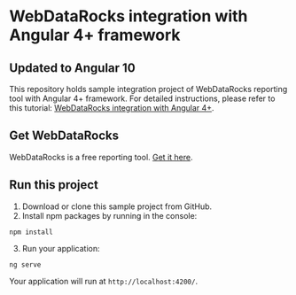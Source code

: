 # WebDataRocks integration with Angular 4+ framework

## **Updated to Angular 10**

This repository holds sample integration project of WebDataRocks reporting tool with Angular 4+ framework.
For detailed instructions, please refer to this tutorial: [WebDataRocks integration with Angular 4+](https://www.webdatarocks.com/doc/integration-with-angular/).

## Get WebDataRocks

WebDataRocks is a free reporting tool. [Get it here](https://www.webdatarocks.com/get-webdatarocks/).

## Run this project

1. Download or clone this sample project from GitHub.
2. Install npm packages by running in the console:
```
npm install
```
3. Run your application:
```
ng serve
```
Your application will run at `http://localhost:4200/`.
